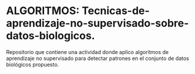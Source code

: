 # ALGORITMOS: Tecnicas-de-aprendizaje-no-supervisado-sobre-datos-biologicos.
Repositorio que contiene una actividad donde aplico algoritmos de aprendizaje no supervisado para detectar patrones en el conjunto de datos biológicos propuesto.
